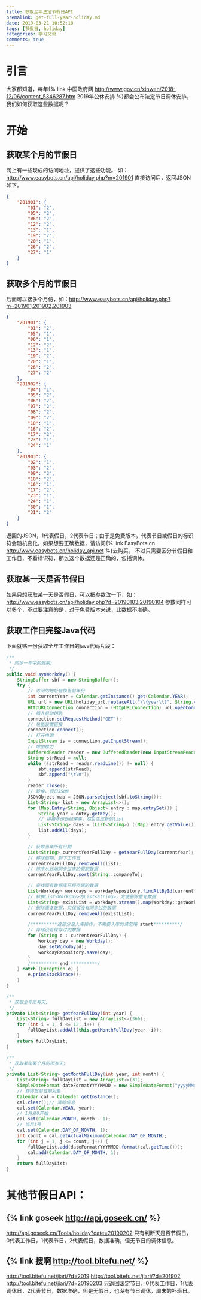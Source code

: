 ```yaml
---
title: 获取全年法定节假日API
premalink: get-full-year-holiday.md
date: 2019-03-21 10:52:10
tags: [节假日, holiday]
categories: 学习交流
comments: true
---
```

# 引言
大家都知道，每年{% link 中国政府网 http://www.gov.cn/xinwen/2018-12/06/content_5346287.htm 2019年公休安排 %}都会公布法定节日调休安排，我们如何获取这些数据呢？

# 开始

##  获取某个月的节假日
网上有一些现成的访问地址，提供了这些功能。
如：http://www.easybots.cn/api/holiday.php?m=201901 直接访问后，返回JSON如下。
```json
{
	"201901": {
		"01": "2",
		"05": "2",
		"06": "2",
		"12": "2",
		"13": "1",
		"19": "2",
		"20": "1",
		"26": "2",
		"27": "1"
	}
}
```

##  获取多个月的节假日
后面可以接多个月份，如：http://www.easybots.cn/api/holiday.php?m=201901,201902,201903
```json
{
	"201901": {
		"01": "2",
		"05": "1",
		"06": "1",
		"12": "2",
		"13": "1",
		"19": "2",
		"20": "1",
		"26": "2",
		"27": "2"
	},
	"201902": {
		"04": "1",
		"05": "2",
		"06": "2",
		"07": "2",
		"08": "2",
		"09": "2",
		"10": "1",
		"16": "2",
		"17": "2",
		"23": "1",
		"24": "1"
	},
	"201903": {
		"02": "1",
		"03": "2",
		"09": "2",
		"10": "2",
		"16": "1",
		"17": "2",
		"23": "1",
		"24": "1",
		"30": "1",
		"31": "2"
	}
}
```
返回的JSON，1代表假日，2代表节日；由于是免费版本，代表节日或假日的标识符会随机变化，如果想要正确数据，请访问{% link EasyBots.cn http://www.easybots.cn/holiday_api.net %}去购买。
不过只需要区分节假日和工作日，不看标识符，那么这个数据还是正确的，包括调休。

## 获取某一天是否节假日
如果只想获取某一天是否假日，可以把参数改一下，如：http://www.easybots.cn/api/holiday.php?d=20190103,20190104
参数同样可以多个，不过要注意的是，对于免费版本来说，此数据不准确。

## 获取工作日完整Java代码
下面就贴一份获取全年工作日的java代码片段：
```java
/**
 * 同步一年中的假期;
 */
public void synWorkday() {
    StringBuffer sbf = new StringBuffer();
    try {
        // 访问的地址替换当前年份
        int currentYear = Calendar.getInstance().get(Calendar.YEAR);
        URL url = new URL(holiday_url.replaceAll("\\{year\\}", String.valueOf(currentYear)));
        HttpURLConnection connection = (HttpURLConnection) url.openConnection();
        // 插入启动钥匙
        connection.setRequestMethod("GET");
        // 热能装置链接
        connection.connect();
        // 打开电源
        InputStream is = connection.getInputStream();
        // 增加推力
        BufferedReader reader = new BufferedReader(new InputStreamReader(is, "UTF-8"));
        String strRead = null;
        while ((strRead = reader.readLine()) != null) {
            sbf.append(strRead);
            sbf.append("\r\n");
        }
        reader.close();
        // 转换，假日JSON
        JSONObject map = JSON.parseObject(sbf.toString());
        List<String> list = new ArrayList<>();
        for (Map.Entry<String, Object> entry : map.entrySet()) {
            String year = entry.getKey();
            // 拼接年份到结果集，然后生成新的list
            List<String> days = (List<String>) ((Map) entry.getValue()).keySet().stream().map(e -> year + e).collect(Collectors.toList());
            list.addAll(days);
        }

        // 获取当年所有日期
        List<String> currentYearFullDay = getYearFullDay(currentYear);
        // 移除假期，剩下工作日
        currentYearFullDay.removeAll(list);
        // 排序从远端同步过来的假期数据
        currentYearFullDay.sort(String::compareTo);

        // 查找现有数据库已经存储的数据
        List<Workday> workdays = workdayRepository.findAllById(currentYearFullDay);
        // 转换List<Workday>为List<String>，方便删除重复数据
        List<String> existList = workdays.stream().map(Workday::getWorkday).collect(Collectors.toList());
        // 删除重复数据，只保留没有同步过的数据
        currentYearFullDay.removeAll(existList);

        /**********这部分是入库操作，不需要入库的请忽略 start**********/
        // 存储没有保存过的数据
        for (String d : currentYearFullDay) {
            Workday day = new Workday();
            day.setWorkday(d);
            workdayRepository.save(day);
        }
        /********** end **********/
    } catch (Exception e) {
        e.printStackTrace();
    }
}

/**
 * 获取全年所有天;
 */
private List<String> getYearFullDay(int year) {
    List<String> fullDayList = new ArrayList<>(366);
    for (int i = 1; i <= 12; i++) {
        fullDayList.addAll(this.getMonthFullDay(year, i));
    }
    return fullDayList;
}

/**
 * 获取某年某个月的所有天;
 */
private List<String> getMonthFullDay(int year, int month) {
    List<String> fullDayList = new ArrayList<>(31);
    SimpleDateFormat dateFormatYYYYMMDD = new SimpleDateFormat("yyyyMMdd");
    // 获得当前日期对象
    Calendar cal = Calendar.getInstance();
    cal.clear();// 清除信息
    cal.set(Calendar.YEAR, year);
    // 1月从0开始
    cal.set(Calendar.MONTH, month - 1);
    // 当月1号
    cal.set(Calendar.DAY_OF_MONTH, 1);
    int count = cal.getActualMaximum(Calendar.DAY_OF_MONTH);
    for (int j = 1; j <= count; j++) {
        fullDayList.add(dateFormatYYYYMMDD.format(cal.getTime()));
        cal.add(Calendar.DAY_OF_MONTH, 1);
    }
    return fullDayList;
}
```

# 其他节假日API：
## {% link goseek http://api.goseek.cn/ %}
http://api.goseek.cn/Tools/holiday?date=20190202
只有判断天是否节假日，0代表工作日，1代表节日，2代表假日，数据准确，但无节日的调休信息。


## {% link 搜啊 http://tool.bitefu.net/ %}
http://tool.bitefu.net/jiari/?d=2019
http://tool.bitefu.net/jiari/?d=201902
http://tool.bitefu.net/jiari/?d=20190203
只返回法定节日，0代表工作日，1代表调休日，2代表节日，数据准确，但是无假日，也没有节日调休，周末的补班日。

